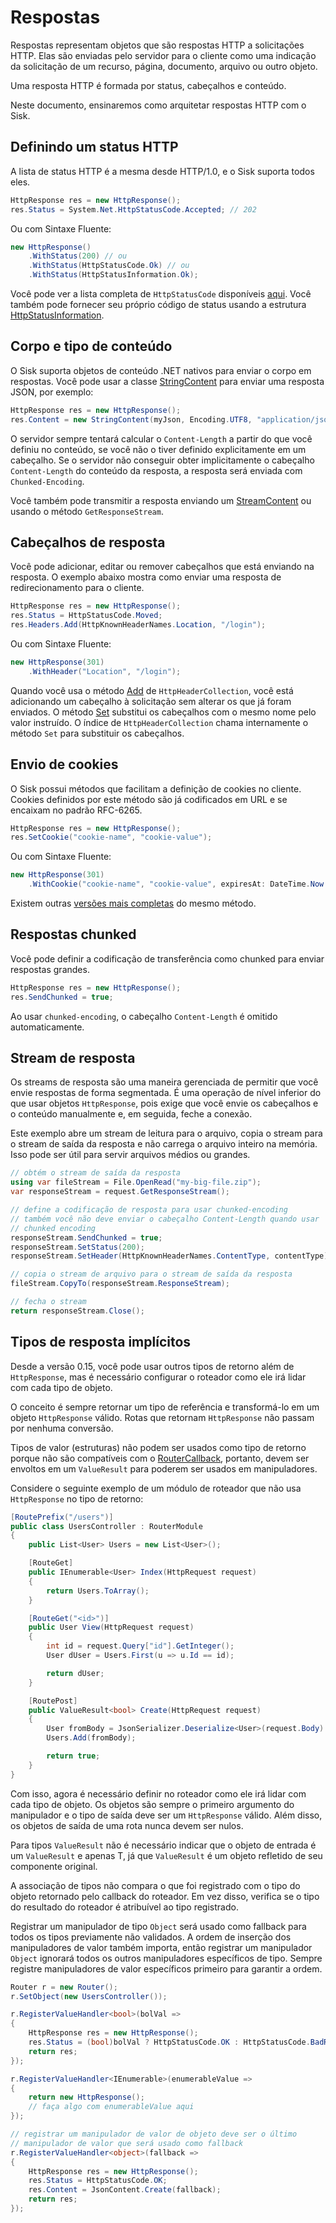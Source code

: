 # Respostas

Respostas representam objetos que são respostas HTTP a solicitações HTTP. Elas são enviadas pelo servidor para o cliente como uma indicação da solicitação de um recurso, página, documento, arquivo ou outro objeto.

Uma resposta HTTP é formada por status, cabeçalhos e conteúdo.

Neste documento, ensinaremos como arquitetar respostas HTTP com o Sisk.

## Definindo um status HTTP

A lista de status HTTP é a mesma desde HTTP/1.0, e o Sisk suporta todos eles.

```cs
HttpResponse res = new HttpResponse();
res.Status = System.Net.HttpStatusCode.Accepted; // 202
```

Ou com Sintaxe Fluente:

```cs
new HttpResponse()
    .WithStatus(200) // ou
    .WithStatus(HttpStatusCode.Ok) // ou
    .WithStatus(HttpStatusInformation.Ok);
```

Você pode ver a lista completa de `HttpStatusCode` disponíveis [aqui](https://learn.microsoft.com/pt-br/dotnet/api/system.net.httpstatuscode). Você também pode fornecer seu próprio código de status usando a estrutura [HttpStatusInformation](/api/Sisk.Core.Http.HttpStatusInformation).

## Corpo e tipo de conteúdo

O Sisk suporta objetos de conteúdo .NET nativos para enviar o corpo em respostas. Você pode usar a classe [StringContent](https://learn.microsoft.com/pt-br/dotnet/api/system.net.http.stringcontent) para enviar uma resposta JSON, por exemplo:

```cs
HttpResponse res = new HttpResponse();
res.Content = new StringContent(myJson, Encoding.UTF8, "application/json");
```

O servidor sempre tentará calcular o `Content-Length` a partir do que você definiu no conteúdo, se você não o tiver definido explicitamente em um cabeçalho. Se o servidor não conseguir obter implicitamente o cabeçalho `Content-Length` do conteúdo da resposta, a resposta será enviada com `Chunked-Encoding`.

Você também pode transmitir a resposta enviando um [StreamContent](https://learn.microsoft.com/pt-br/dotnet/api/system.net.http.streamcontent) ou usando o método `GetResponseStream`.

## Cabeçalhos de resposta

Você pode adicionar, editar ou remover cabeçalhos que está enviando na resposta. O exemplo abaixo mostra como enviar uma resposta de redirecionamento para o cliente.

```cs
HttpResponse res = new HttpResponse();
res.Status = HttpStatusCode.Moved;
res.Headers.Add(HttpKnownHeaderNames.Location, "/login");
```

Ou com Sintaxe Fluente:

```cs
new HttpResponse(301)
    .WithHeader("Location", "/login");
```

Quando você usa o método [Add](/api/Sisk.Core.Entity.HttpHeaderCollection.Add) de `HttpHeaderCollection`, você está adicionando um cabeçalho à solicitação sem alterar os que já foram enviados. O método [Set](/api/Sisk.Core.Entity.HttpHeaderCollection.Set) substitui os cabeçalhos com o mesmo nome pelo valor instruído. O índice de `HttpHeaderCollection` chama internamente o método `Set` para substituir os cabeçalhos.

## Envio de cookies

O Sisk possui métodos que facilitam a definição de cookies no cliente. Cookies definidos por este método são já codificados em URL e se encaixam no padrão RFC-6265.

```cs
HttpResponse res = new HttpResponse();
res.SetCookie("cookie-name", "cookie-value");
```

Ou com Sintaxe Fluente:

```cs
new HttpResponse(301)
    .WithCookie("cookie-name", "cookie-value", expiresAt: DateTime.Now.Add(TimeSpan.FromDays(7)));
```

Existem outras [versões mais completas](/api/Sisk.Core.Http.CookieHelper.SetCookie) do mesmo método.

## Respostas chunked

Você pode definir a codificação de transferência como chunked para enviar respostas grandes.

```cs
HttpResponse res = new HttpResponse();
res.SendChunked = true;
```

Ao usar `chunked-encoding`, o cabeçalho `Content-Length` é omitido automaticamente.

## Stream de resposta

Os streams de resposta são uma maneira gerenciada de permitir que você envie respostas de forma segmentada. É uma operação de nível inferior do que usar objetos `HttpResponse`, pois exige que você envie os cabeçalhos e o conteúdo manualmente e, em seguida, feche a conexão.

Este exemplo abre um stream de leitura para o arquivo, copia o stream para o stream de saída da resposta e não carrega o arquivo inteiro na memória. Isso pode ser útil para servir arquivos médios ou grandes.

```cs
// obtém o stream de saída da resposta
using var fileStream = File.OpenRead("my-big-file.zip");
var responseStream = request.GetResponseStream();

// define a codificação de resposta para usar chunked-encoding
// também você não deve enviar o cabeçalho Content-Length quando usar
// chunked encoding
responseStream.SendChunked = true;
responseStream.SetStatus(200);
responseStream.SetHeader(HttpKnownHeaderNames.ContentType, contentType);

// copia o stream de arquivo para o stream de saída da resposta
fileStream.CopyTo(responseStream.ResponseStream);

// fecha o stream
return responseStream.Close();
```

## Tipos de resposta implícitos

Desde a versão 0.15, você pode usar outros tipos de retorno além de `HttpResponse`, mas é necessário configurar o roteador como ele irá lidar com cada tipo de objeto.

O conceito é sempre retornar um tipo de referência e transformá-lo em um objeto `HttpResponse` válido. Rotas que retornam `HttpResponse` não passam por nenhuma conversão.

Tipos de valor (estruturas) não podem ser usados como tipo de retorno porque não são compatíveis com o [RouterCallback](/api/Sisk.Core.Routing.RouterCallback), portanto, devem ser envoltos em um `ValueResult` para poderem ser usados em manipuladores.

Considere o seguinte exemplo de um módulo de roteador que não usa `HttpResponse` no tipo de retorno:

```cs
[RoutePrefix("/users")]
public class UsersController : RouterModule
{
    public List<User> Users = new List<User>();

    [RouteGet]
    public IEnumerable<User> Index(HttpRequest request)
    {
        return Users.ToArray();
    }

    [RouteGet("<id>")]
    public User View(HttpRequest request)
    {
        int id = request.Query["id"].GetInteger();
        User dUser = Users.First(u => u.Id == id);

        return dUser;
    }

    [RoutePost]
    public ValueResult<bool> Create(HttpRequest request)
    {
        User fromBody = JsonSerializer.Deserialize<User>(request.Body)!;
        Users.Add(fromBody);

        return true;
    }
}
```

Com isso, agora é necessário definir no roteador como ele irá lidar com cada tipo de objeto. Os objetos são sempre o primeiro argumento do manipulador e o tipo de saída deve ser um `HttpResponse` válido. Além disso, os objetos de saída de uma rota nunca devem ser nulos.

Para tipos `ValueResult` não é necessário indicar que o objeto de entrada é um `ValueResult` e apenas T, já que `ValueResult` é um objeto refletido de seu componente original.

A associação de tipos não compara o que foi registrado com o tipo do objeto retornado pelo callback do roteador. Em vez disso, verifica se o tipo do resultado do roteador é atribuível ao tipo registrado.

Registrar um manipulador de tipo `Object` será usado como fallback para todos os tipos previamente não validados. A ordem de inserção dos manipuladores de valor também importa, então registrar um manipulador `Object` ignorará todos os outros manipuladores específicos de tipo. Sempre registre manipuladores de valor específicos primeiro para garantir a ordem.

```cs
Router r = new Router();
r.SetObject(new UsersController());

r.RegisterValueHandler<bool>(bolVal =>
{
    HttpResponse res = new HttpResponse();
    res.Status = (bool)bolVal ? HttpStatusCode.OK : HttpStatusCode.BadRequest;
    return res;
});

r.RegisterValueHandler<IEnumerable>(enumerableValue =>
{
    return new HttpResponse();
    // faça algo com enumerableValue aqui
});

// registrar um manipulador de valor de objeto deve ser o último
// manipulador de valor que será usado como fallback
r.RegisterValueHandler<object>(fallback =>
{
    HttpResponse res = new HttpResponse();
    res.Status = HttpStatusCode.OK;
    res.Content = JsonContent.Create(fallback);
    return res;
});
```